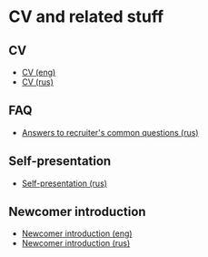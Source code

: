 
# CV and related stuff

## CV
- [CV (eng)](CV/Andrei_Punko_CV_(eng).md)
- [CV (rus)](CV/Andrei_Punko_CV_(rus).md)

## FAQ
- [Answers to recruiter's common questions (rus)](QnA/Ответы%20на%20типичные%20вопросы%20рекрутера.md)

## Self-presentation
- [Self-presentation (rus)](./Self-presentation/Self-presentation_(rus).md)

## Newcomer introduction
- [Newcomer introduction (eng)](./Newcomer%20introduction/Andrei%20Punko%20-%20Newcomer%20introduction.md)
- [Newcomer introduction (rus)](./Newcomer%20introduction/Андрей%20Пунько%20-%20Представление%20сотрудника.md)
